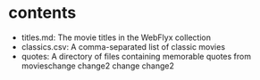 # contents

* titles.md: The movie titles in the WebFlyx collection
* classics.csv: A comma-separated list of classic movies
* quotes: A directory of files containing memorable quotes from movieschange
change2
change
change2
